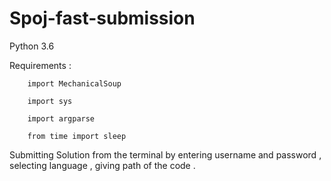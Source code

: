 # Spoj-fast-submission
Python 3.6

Requirements :

        import MechanicalSoup
        
        import sys
        
        import argparse
        
        from time import sleep


Submitting Solution from the terminal by entering username and password , selecting language , giving path of the code .
